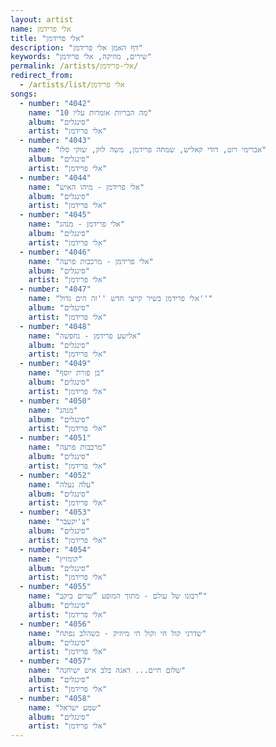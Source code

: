 ```yaml
---
layout: artist
name: אלי פרידמן
title: "אלי פרידמן"
description: "דף האמן אלי פרידמן"
keywords: "שירים, מוזיקה, אלי פרידמן"
permalink: /artists/אלי-פרידמן/
redirect_from:
  - /artists/list/אלי פרידמן
songs:
  - number: "4042"
    name: "10 מה הבריות אומרות עליו"
    album: "סינגלים"
    artist: "אלי פרידמן"
  - number: "4043"
    name: "אברימי רוט, דודי קאליש, שמחה פרידמן, משה לוק, שוקי סלו"
    album: "סינגלים"
    artist: "אלי פרידמן"
  - number: "4044"
    name: "אלי פרידמן - מיהו האיש"
    album: "סינגלים"
    artist: "אלי פרידמן"
  - number: "4045"
    name: "אלי פרידמן - מנהג"
    album: "סינגלים"
    artist: "אלי פרידמן"
  - number: "4046"
    name: "אלי פרידמן - מרכבות פרעה"
    album: "סינגלים"
    artist: "אלי פרידמן"
  - number: "4047"
    name: "אלי פרידמן בשיר קייצי חדש ''זה הים גדול''"
    album: "סינגלים"
    artist: "אלי פרידמן"
  - number: "4048"
    name: "אלישע פרידמן - נחפשה"
    album: "סינגלים"
    artist: "אלי פרידמן"
  - number: "4049"
    name: "בן פורת יוסף"
    album: "סינגלים"
    artist: "אלי פרידמן"
  - number: "4050"
    name: "מנהג"
    album: "סינגלים"
    artist: "אלי פרידמן"
  - number: "4051"
    name: "מרכבות פרעה"
    album: "סינגלים"
    artist: "אלי פרידמן"
  - number: "4052"
    name: "עלה נעלה"
    album: "סינגלים"
    artist: "אלי פרידמן"
  - number: "4053"
    name: "צ'יקעבר"
    album: "סינגלים"
    artist: "אלי פרידמן"
  - number: "4054"
    name: "קומזיץ"
    album: "סינגלים"
    artist: "אלי פרידמן"
  - number: "4055"
    name: "רבונו של עולם - מתוך המופע “שרים ביקב“"
    album: "סינגלים"
    artist: "אלי פרידמן"
  - number: "4056"
    name: "שדרני קול חי וקול חי מיוזיק - כשהלב נפתח"
    album: "סינגלים"
    artist: "אלי פרידמן"
  - number: "4057"
    name: "שלום חיים... דאגה בלב איש ישיחנה"
    album: "סינגלים"
    artist: "אלי פרידמן"
  - number: "4058"
    name: "שמע ישראל"
    album: "סינגלים"
    artist: "אלי פרידמן"
---
```

